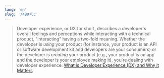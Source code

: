 ```yaml
---
lang: 'en'
slug: '/4B97CC'
---
```


> Developer experience, or DX for short, describes a developer's overall feelings and perceptions while interacting with a technical product, "interacting" having a two-fold meaning. Whether the developer is _using_ your product (for instance, your product is an API or software development kit and developers are your consumers) or the developer is _creating_ your product (e.g., your product is an app and the developer is your employee making it), you're dealing with developer experience. [What is Developer Experience (DX) and Why it Matters](https://www.getclockwise.com/blog/what-is-developer-experience)
